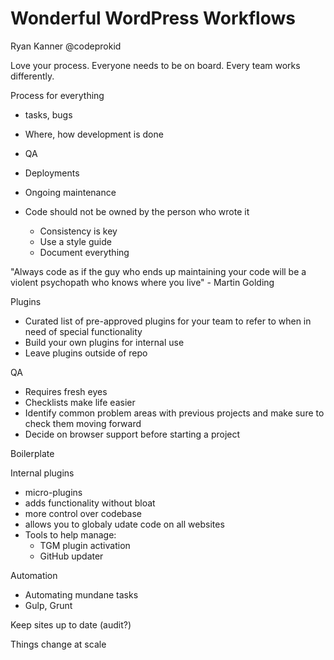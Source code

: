 # Wonderful WordPress Workflows
Ryan Kanner
@codeprokid

Love your process. Everyone needs to be on board. Every team works differently.

Process for everything
- tasks, bugs
- Where, how development is done
- QA
- Deployments
- Ongoing maintenance

- Code should not be owned by the person who wrote it
	- Consistency is key
	- Use a style guide
	- Document everything

"Always code as if the guy who ends up maintaining your code will be a violent psychopath who knows where you live" - Martin Golding

Plugins
- Curated list of pre-approved plugins for your team to refer to when in need of special functionality
- Build your own plugins for internal use
- Leave plugins outside of repo

QA
- Requires fresh eyes
- Checklists make life easier
- Identify common problem areas with previous projects and make sure to check them moving forward
- Decide on browser support before starting a project

Boilerplate

Internal plugins
- micro-plugins
- adds functionality without bloat
- more control over codebase
- allows you to globaly udate code on all websites
- Tools to help manage: 
	- TGM plugin activation
	- GitHub updater

Automation
- Automating mundane tasks
- Gulp, Grunt

Keep sites up to date (audit?)

Things change at scale



